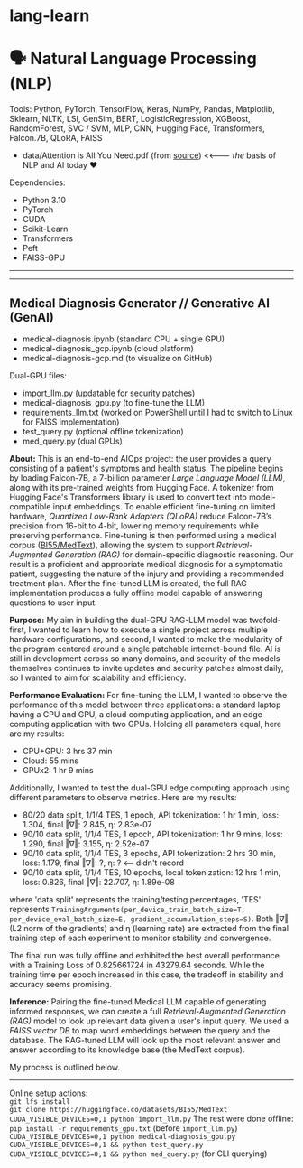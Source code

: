 # lang-learn

# 🗣️ Natural Language Processing (NLP)
Tools: Python, PyTorch, TensorFlow, Keras, NumPy, Pandas, Matplotlib, Sklearn, NLTK, LSI, GenSim, BERT, LogisticRegression, XGBoost, RandomForest, SVC / SVM, MLP, CNN, Hugging Face, Transformers, Falcon.7B, QLoRA, FAISS
- data/Attention is All You Need.pdf (from [source](https://arxiv.org/abs/1706.03762)) <<--- _the_ basis of NLP and AI today ♥

Dependencies:
- Python 3.10
- PyTorch
- CUDA
- Scikit-Learn
- Transformers
- Peft
- FAISS-GPU

---  
---  

## Medical Diagnosis Generator // Generative AI (GenAI)  
- medical-diagnosis.ipynb (standard CPU + single GPU)  
- medical-diagnosis_gcp.ipynb (cloud platform)  
- medical-diagnosis-gcp.md (to visualize on GitHub)

Dual-GPU files:  
- import_llm.py (updatable for security patches)  
- medical-diagnosis_gpu.py (to fine-tune the LLM)  
- requirements_llm.txt (worked on PowerShell until I had to switch to Linux for FAISS implementation)  
- test_query.py (optional offline tokenization)  
- med_query.py (dual GPUs)  

**About:** This is an end-to-end AIOps project: the user provides a query consisting of a patient's symptoms and health status. The pipeline begins by loading Falcon-7B, a 7-billion parameter *Large Language Model (LLM)*, along with its pre-trained weights from Hugging Face. A tokenizer from Hugging Face's Transformers library is used to convert text into model-compatible input embeddings. To enable efficient fine-tuning on limited hardware, *Quantized Low-Rank Adapters (QLoRA)* reduce Falcon-7B’s precision from 16-bit to 4-bit, lowering memory requirements while preserving performance. Fine-tuning is then performed using a medical corpus ([BI55/MedText](https://huggingface.co/datasets/BI55/MedText)), allowing the system to support *Retrieval-Augmented Generation (RAG)* for domain-specific diagnostic reasoning. Our result is a proficient and appropriate medical diagnosis for a symptomatic patient, suggesting the nature of the injury and providing a recommended treatment plan. After the fine-tuned LLM is created, the full RAG implementation produces a fully offline model capable of answering questions to user input.  

**Purpose:** My aim in building the dual-GPU RAG-LLM model was twofold- first, I wanted to learn how to execute a single project across multiple hardware configurations, and second, I wanted to make the modularity of the program centered around a single patchable internet-bound file. AI is still in development across so many domains, and security of the models themselves continues to invite updates and security patches almost daily, so I wanted to aim for scalability and efficiency.  

**Performance Evaluation:** For fine-tuning the LLM, I wanted to observe the performance of this model between three applications: a standard laptop having a CPU and GPU, a cloud computing application, and an edge computing application with two GPUs. Holding all parameters equal, here are my results:  
- CPU+GPU: 3 hrs 37 min
- Cloud: 55 mins
- GPUx2: 1 hr 9 mins  

Additionally, I wanted to test the dual-GPU edge computing approach using different parameters to observe metrics. Here are my results:  
- 80/20 data split, 1/1/4 TES, 1 epoch, API tokenization: 1 hr 1 min, loss: 1.304, final ‖∇‖: 2.845, η: 2.83e-07
- 90/10 data split, 1/1/4 TES, 1 epoch, API tokenization: 1 hr 9 mins, loss: 1.290, final ‖∇‖: 3.155, η: 2.52e-07
- 90/10 data split, 1/1/4 TES, 3 epochs, API tokenization: 2 hrs 30 min, loss: 1.179, final ‖∇‖: ?, η: ? <-- didn't record
- 90/10 data split, 1/1/4 TES, 10 epochs, local tokenization: 12 hrs 1 min, loss: 0.826, final ‖∇‖: 22.707, η: 1.89e-08  

where 'data split' represents the training/testing percentages, 'TES' represents `TrainingArguments(per_device_train_batch_size=T, per_device_eval_batch_size=E, gradient_accumulation_steps=S)`. Both ‖∇‖ (L2 norm of the gradients) and η (learning rate) are extracted from the final training step of each experiment to monitor stability and convergence.  

The final run was fully offline and exhibited the best overall performance with a Training Loss of 0.825661724 in 43279.64 seconds. While the training time per epoch increased in this case, the tradeoff in stability and accuracy seems promising.  

**Inference:** Pairing the fine-tuned Medical LLM capable of generating informed responses, we can create a full *Retrieval-Augmented Generation (RAG)* model to look up relevant data given a user's input query. We used a *FAISS vector DB* to map word embeddings between the query and the database. The RAG-tuned LLM will look up the most relevant answer and answer according to its knowledge base (the MedText corpus).  

My process is outlined below.  

---  

Online setup actions:  
  `git lfs install`  
  `git clone https://huggingface.co/datasets/BI55/MedText`  
  `CUDA_VISIBLE_DEVICES=0,1 python import_llm.py`
The rest were done offline:  
  `pip install -r requirements_gpu.txt` (before `import_llm.py`)  
  `CUDA_VISIBLE_DEVICES=0,1 python medical-diagnosis_gpu.py`  
  `CUDA_VISIBLE_DEVICES=0,1 && python test_query.py`  
  `CUDA_VISIBLE_DEVICES=0,1 && python med_query.py` (for CLI querying)  
